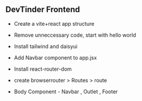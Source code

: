 ## DevTinder Frontend
 
 - Create a vite+react app structure
 - Remove unneccessary code, start with hello world
 - Install tailwind and daisyui
 - Add Navbar component to app.jsx
 
 - Install react-router-dom
 - create browserrouter > Routes > route
 - Body Component - Navbar , Outlet , Footer